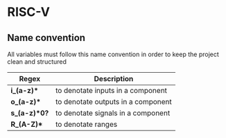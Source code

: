 # RISC-V

## Name convention
All variables must follow this name convention in order to keep the project clean and structured

|Regex|Description |
|--|--|
| **i_(a-z)\*** | to denotate inputs in a component |
| **o_(a-z)\*** | to denotate outputs in a component |
| **s_(a-z)\*0?** | to denotate signals in a component |
| **R_(A-Z)\*** | to denotate ranges |
